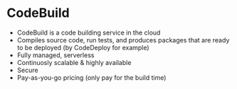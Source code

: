 # CodeBuild

- CodeBuild is a code building service in the cloud
- Compiles source code, run tests, and produces packages that are ready to be deployed (by CodeDeploy for example)
- Fully managed, serverless
- Continuosly scalable & highly available
- Secure
- Pay-as-you-go pricing (only pay for the build time)